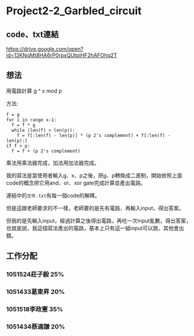 # Project2-2_Garbled_circuit
## code、txt連結
https://drive.google.com/open?id=12KNqMt8HA6rP0rpxQUtpiHF2hAFOhq2T

## 想法
用電路計算 g ^ x mod p

方法:

```
f = g
for i in range x-1:
  f = f * g
  while (len(f) > len(p)):
    f = f[:len(f) - len(p)] * (p 2's complement) + f[:len(f) - len(p):]
if f > p:
  f = f + (p 2's complement)
```

乘法用乘法器完成，加法用加法器完成。

我的寫法是當使用者輸入g、x、p之後，把g、p轉換成二進制，開始依照上面code的概念把它用and、or、xor gate完成計算並產出電路。

連結中的`文件.txt`有每一個code的解釋。

但是這跟老師要求的不一樣，老師要的是先有電路、再輸入input，得出答案。

但我的是先輸入input，經過計算之後得出電路，再吃一次input亂數，得出答案，也就是說，我這個寫法產出的電路，基本上只有這一組input可以跑，其他會出錯。

## 工作分配
###  1051524莊子毅 25%
###  1051433葛東昇 20%
###  1051518李政憲 35%
###  1051434蔡適謙 20%
